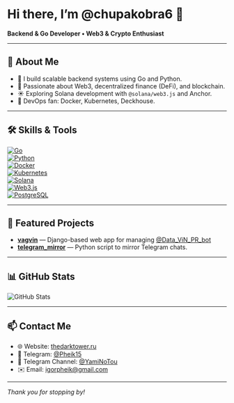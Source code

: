 # Hi there, I’m @chupakobra6 👋

**Backend & Go Developer • Web3 & Crypto Enthusiast**

---

## 📖 About Me
- 💼 I build scalable backend systems using Go and Python.  
- 🔗 Passionate about Web3, decentralized finance (DeFi), and blockchain.  
- ☀️ Exploring Solana development with `@solana/web3.js` and Anchor.  
- 🚀 DevOps fan: Docker, Kubernetes, Deckhouse.

---

## 🛠️ Skills & Tools
[![Go](https://img.shields.io/badge/Go-00ADD8?logo=go&logoColor=white)](https://golang.org/)  
[![Python](https://img.shields.io/badge/Python-3776AB?logo=python&logoColor=white)](https://python.org/)  
[![Docker](https://img.shields.io/badge/Docker-2496ED?logo=docker&logoColor=white)](https://docker.com/)  
[![Kubernetes](https://img.shields.io/badge/Kubernetes-326CE5?logo=kubernetes&logoColor=white)](https://kubernetes.io/)  
[![Solana](https://img.shields.io/badge/Solana-00D15F?logo=solana&logoColor=white)](https://solana.com/)  
[![Web3.js](https://img.shields.io/badge/web3.js-190B47?logo=ethereum&logoColor=white)](https://github.com/ethereum/web3.js/)  
[![PostgreSQL](https://img.shields.io/badge/PostgreSQL-336791?logo=postgresql&logoColor=white)](https://postgresql.org/)

---

## 🚀 Featured Projects
- **[vagvin](https://github.com/chupakobra6/vagvin)** — Django-based web app for managing [@Data_ViN_PR_bot](https://t.me/Data_ViN_PR_bot)  
- **[telegram_mirror](https://github.com/chupakobra6/telegram_mirror)** — Python script to mirror Telegram chats.  

---

## 📊 GitHub Stats
![GitHub Stats](https://github-readme-stats.vercel.app/api?username=chupakobra6&show_icons=true)

---

## 📫 Contact Me
- 🌐 Website: [thedarktower.ru](https://thedarktower.ru)  
- 💬 Telegram: [@Pheik15](https://t.me/Pheik15)
- 📢 Telegram Channel: [@YamiNoTou](https://t.me/yaminotou)  
- ✉️ Email: igorpheik@gmail.com  

---

*Thank you for stopping by!*  
